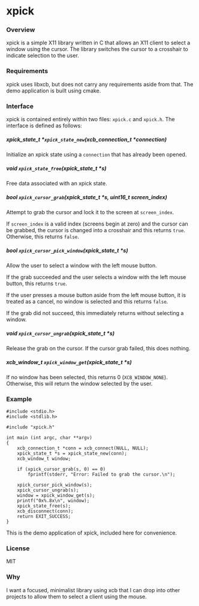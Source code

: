 xpick
=====

### Overview

xpick is a simple X11 library written in C that allows an X11 client to select a
window using the cursor. The library switches the cursor to a crosshair to indicate selection to the user.

### Requirements

xpick uses libxcb, but does not carry any requirements aside from that. The demo
application is built using cmake.

### Interface

xpick is contained entirely within two files: `xpick.c` and `xpick.h`. The
interface is defined as follows:

##### xpick_state_t \*`xpick_state_new`(xcb_connection_t \*connection)

Initialize an xpick state using a `connection` that has already been opened.

##### void `xpick_state_free`(xpick_state_t \*s)

Free data associated with an xpick state.

##### bool `xpick_cursor_grab`(xpick_state_t \*s, uint16_t screen_index)

Attempt to grab the cursor and lock it to the screen at `screen_index`.

If `screen_index` is a valid index (screens begin at zero) and the cursor can be
grabbed, the cursor is changed into a crosshair and this returns `true`.
Otherwise, this returns `false`.

##### bool `xpick_cursor_pick_window`(xpick_state_t \*s)

Allow the user to select a window with the left mouse button.

If the grab succeeded and the user selects a window with the left mouse button,
this returns `true`.

If the user presses a mouse button aside from the left mouse button, it is
treated as a cancel, no window is selected and this returns `false`.

If the grab did not succeed, this immediately returns without selecting a
window.

##### void `xpick_cursor_ungrab`(xpick_state_t \*s)

Release the grab on the cursor. If the cursor grab failed, this does nothing.

##### xcb_window_t `xpick_window_get`(xpick_state_t \*s)

If no window has been selected, this returns 0 (`XCB_WINDOW_NONE`). Otherwise,
this will return the window selected by the user.

### Example

```
#include <stdio.h>
#include <stdlib.h>

#include "xpick.h"

int main (int argc, char **argv)
{
    xcb_connection_t *conn = xcb_connect(NULL, NULL);
    xpick_state_t *s = xpick_state_new(conn);
    xcb_window_t window;

    if (xpick_cursor_grab(s, 0) == 0)
        fprintf(stderr, "Error: Failed to grab the cursor.\n");

    xpick_cursor_pick_window(s);
    xpick_cursor_ungrab(s);
    window = xpick_window_get(s);
    printf("0x%.8x\n", window);
    xpick_state_free(s);
    xcb_disconnect(conn);
    return EXIT_SUCCESS;
}
```

This is the demo application of xpick, included here for convenience.

### License

MIT

### Why

I want a focused, minimalist library using xcb that I can drop into other
projects to allow them to select a client using the mouse.
